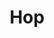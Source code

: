 ---
blog: https://hop.apache.org/blog/
codehost: https://github.com/apache/hop
linkedin: https://linkedin.com/company/apachehop
logohandle: apache_hop
sort: hop
tags:
- apache
title: Hop
twitter: https://x.com/ApacheHop
website: https://hop.apache.org/
youtube: https://youtube.com/channel/UCGlcYslwe03Y2zbZ1W6DAGA
---